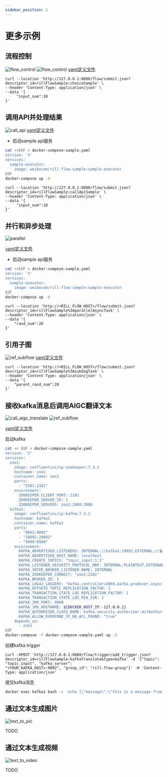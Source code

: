 ```yaml
---
sidebar_position: 2
---
```


# 更多示例

## 流程控制

![flow_control](assets/flow_control.svg)
![flow_control](assets/ref_subflow.svg)
[yaml定义文件](https://github.com/weibocom/rill-flow/blob/main/docs/samples/choice-sample.yaml)

```cURL
curl --location 'http://127.0.0.1:8080/flow/submit.json?descriptor_id=rillFlowSample:choiceSample' \
--header 'Content-Type: application/json' \
--data '{
     "input_num":10
}'
```

## 调用API并处理结果

![call_api](assets/call_api.svg)
[yaml定义文件](https://github.com/weibocom/rill-flow/blob/main/docs/samples/call-api-sample.yaml)
* 启动sample api服务
```Bash
cat <<EOF > docker-compose-sample.yaml
version: '3'
services:
  sample-executor:
    image: weibocom/rill-flow-sample:sample-executor 
EOF
docker-compose up -d
```
```cURL
curl --location 'http://127.0.0.1:8080/flow/submit.json?descriptor_id=rillFlowSample:callApiSample' \
--header 'Content-Type: application/json' \
--data '{
     "input_num":10
}'
```
## 并行和异步处理

![parallel](assets/parallel.svg)

[yaml定义文件](https://github.com/weibocom/rill-flow/blob/main/docs/samples/parallel-async-dag.yaml)

* 启动sample api服务
```Bash
cat <<EOF > docker-compose-sample.yaml
version: '3'
services:
  sample-executor:
    image: weibocom/rill-flow-sample:sample-executor 
EOF
docker-compose up -d
```
```cURL
curl --location 'http://<RILL_FLOW_HOST>/flow/submit.json?descriptor_id=rillFlowSample%3AparallelAsyncTask' \
--header 'Content-Type: application/json' \
--data '{
    "rand_num":20
}'
```

## 引用子图

![ref_subflow](assets/ref_subflow.svg)
[yaml定义文件](https://github.com/weibocom/rill-flow/blob/main/docs/samples/ref-dag.yaml)

```cURL
curl --location 'http://<RILL_FLOW_HOST>/flow/submit.json?descriptor_id=rillFlowSample%3AsubdagTask' \
--header 'Content-Type: application/json' \
--data '{
    "parent_rand_num":20
}'
```


## 接收kafka消息后调用AIGC翻译文本

![call_aigc_translate](assets/call_aigc_translate.svg)
![ref_subflow](assets/ref_subflow.svg)

[yaml定义文件](https://github.com/weibocom/rill-flow/blob/main/docs/samples/kafka-translate.yaml)

启动kafka

```Bash
cat << EOF > docker-compose-sample.yaml
version: '3'
services:
  zoo1:
    image: confluentinc/cp-zookeeper:7.3.2
    hostname: zoo1
    container_name: zoo1
    ports:
      - "2181:2181"
    environment:
      ZOOKEEPER_CLIENT_PORT: 2181
      ZOOKEEPER_SERVER_ID: 1
      ZOOKEEPER_SERVERS: zoo1:2888:3888
  kafka1:
    image: confluentinc/cp-kafka:7.3.2
    hostname: kafka1
    container_name: kafka1
    ports:
      - "9092:9092"
      - "29092:29092"
      - "9999:9999"
    environment:
      KAFKA_ADVERTISED_LISTENERS: INTERNAL://kafka1:19092,EXTERNAL://${DOCKER_HOST_IP:-127.0.0.1}:9092,DOCKER://host.docker.internal:29092
      KAFKA_ADVERTISED_HOST_NAME: localhost
      KAFKA_CREATE_TOPICS: "topic_input:1:1"
      KAFKA_LISTENER_SECURITY_PROTOCOL_MAP: INTERNAL:PLAINTEXT,EXTERNAL:PLAINTEXT,DOCKER:PLAINTEXT
      KAFKA_INTER_BROKER_LISTENER_NAME: INTERNAL
      KAFKA_ZOOKEEPER_CONNECT: "zoo1:2181"
      KAFKA_BROKER_ID: 1
      KAFKA_LOG4J_LOGGERS: "kafka.controller=INFO,kafka.producer.async.DefaultEventHandler=INFO,state.change.logger=INFO"
      KAFKA_OFFSETS_TOPIC_REPLICATION_FACTOR: 1
      KAFKA_TRANSACTION_STATE_LOG_REPLICATION_FACTOR: 1
      KAFKA_TRANSACTION_STATE_LOG_MIN_ISR: 1
      KAFKA_JMX_PORT: 9999
      KAFKA_JMX_HOSTNAME: ${DOCKER_HOST_IP:-127.0.0.1}
      KAFKA_AUTHORIZER_CLASS_NAME: kafka.security.authorizer.AclAuthorizer
      KAFKA_ALLOW_EVERYONE_IF_NO_ACL_FOUND: "true"
    depends_on:
      - zoo1
EOF
docker-compose -f docker-compose-sample.yaml up -d 
```
创建kafka trigger
```cURL
curl -XPOST 'http://127.0.0.1:8080/flow/trigger/add_trigger.json?descriptor_id=rillFlowSample:kafkaTranslate&type=kafka' -d '{"topic": "topic_input", "kafka_server":
"<YOUR_KAFKA_HOST>:9092", "group_id": "rill-flow-group"}' -H 'Content-Type: application/json'
```

提交kafka消息
```Bash
docker exec kafka1 bash -c 'echo {\"message\":\"this is a message from rill-flow\"} |kafka-console-producer  --bootstrap-server localhost:19092 --topic topic_input
```

## 通过文本生成图片

![text_to_pic](assets/text_to_pic.svg)

TODO

## 通过文本生成视频

![text_to_video](assets/text_to_video.svg)

TODO
